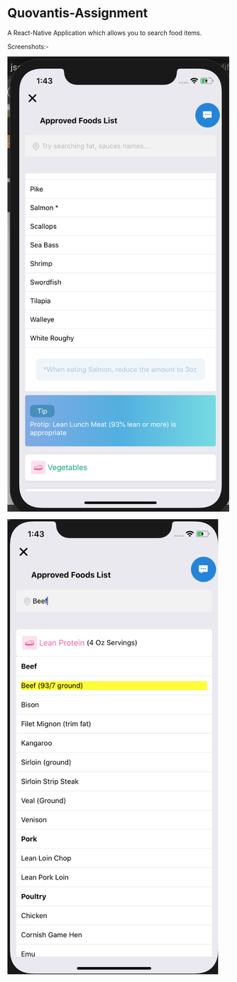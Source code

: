 # Quovantis-Assignment

A React-Native Application which allows you to search food items.

Screenshots:-

![Screenshot](./ScreenShots/1.png?raw=true)


![Screenshot](./ScreenShots/2.png?raw=true)


